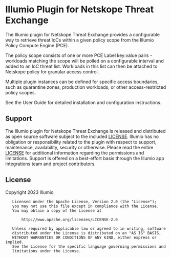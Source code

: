 # Illumio Plugin for Netskope Threat Exchange  

The Illumio plugin for Netskope Threat Exchange provides a configurable way to retrieve threat IoCs within a given policy scope from the Illumio Policy Compute Engine (PCE).  

The policy scope consists of one or more PCE Label key:value pairs - workloads matching the scope will be polled on a configurable interval and added to an IoC threat list. Workloads in this list can then be attached to Netskope policy for granular access control.  

Multiple plugin instances can be defined for specific access boundaries, such as quarantine zones, production workloads, or other access-restricted policy scopes.  

See the User Guide for detailed installation and configuration instructions.  

## Support  

The Illumio plugin for Netskope Threat Exchange is released and distributed as open source software subject to the included [LICENSE](LICENSE). Illumio has no obligation or responsibility related to the plugin with respect to support, maintenance, availability, security or otherwise. Please read the entire [LICENSE](LICENSE) for additional information regarding the permissions and limitations. Support is offered on a best-effort basis through the Illumio app integrations team and project contributors.  

## License  

Copyright 2023 Illumio  

```
   Licensed under the Apache License, Version 2.0 (the "License");
   you may not use this file except in compliance with the License.
   You may obtain a copy of the License at

       http://www.apache.org/licenses/LICENSE-2.0

   Unless required by applicable law or agreed to in writing, software
   distributed under the License is distributed on an "AS IS" BASIS,
   WITHOUT WARRANTIES OR CONDITIONS OF ANY KIND, either express or implied.
   See the License for the specific language governing permissions and
   limitations under the License.
```
